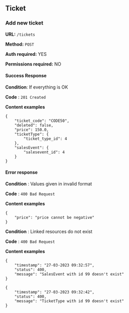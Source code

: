 ## Ticket

### Add new ticket

**URL:** `/tickets`

**Method:** `POST`

**Auth required:** YES

**Permissions required:** NO

#### Success Response

**Condition**: If everything is OK

**Code** : `201 Created`

**Content examples**
```
{
    "ticket_code": "CODE50",
    "deleted": false,
    "price": 150.0,
    "ticketType": {
        "ticket_type_id": 4
    },
    "salesEvent": {
        "salesevent_id": 4
    }
}
```
#### Error response

**Condition** : Values given in invalid format

**Code** : `400 Bad Request`

**Content examples**
```
{
    "price": "price cannot be negative"
}
```

**Condition** : Linked resources do not exist

**Code** : `400 Bad Request`

**Content examples**
```
{
    "timestamp": "27-03-2023 09:32:57",
    "status": 400,
    "message": "SalesEvent with id 99 doesn't exist"
}
```
```
{
    "timestamp": "27-03-2023 09:32:42",
    "status": 400,
    "message": "TicketType with id 99 doesn't exist"
}
```